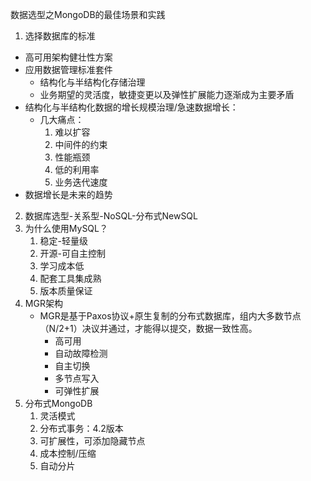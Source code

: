 数据选型之MongoDB的最佳场景和实践

1.  选择数据库的标准
-   高可用架构健壮性方案
-   应用数据管理标准套件
    -   结构化与半结构化存储治理
    -   业务期望的灵活度，敏捷变更以及弹性扩展能力逐渐成为主要矛盾
-   结构化与半结构化数据的增长规模治理/急速数据增长：
    -   几大痛点：
        1.  难以扩容
        2.  中间件的约束
        3.  性能瓶颈
        4.  低的利用率
        5.  业务迭代速度
-   数据增长是未来的趋势

2.  数据库选型-关系型-NoSQL-分布式NewSQL
3.  为什么使用MySQL？
    1.  稳定-轻量级
    2.  开源-可自主控制
    3.  学习成本低
    4.  配套工具集成熟
    5.  版本质量保证
4.  MGR架构
    -   MGR是基于Paxos协议+原生复制的分布式数据库，组内大多数节点（N/2+1）决议并通过，才能得以提交，数据一致性高。
        -   高可用
        -   自动故障检测
        -   自主切换
        -   多节点写入
        -   可弹性扩展
5.  分布式MongoDB
    1.  灵活模式
    2.  分布式事务：4.2版本
    3.  可扩展性，可添加隐藏节点
    4.  成本控制/压缩
    5.  自动分片